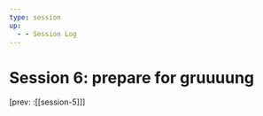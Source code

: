 ```yaml
---
type: session
up:
  - - Session Log
---
```


# Session 6: prepare for gruuuung

[prev: :[[session-5]]]